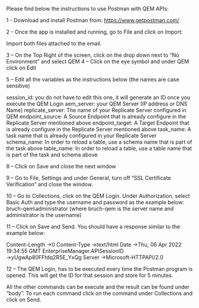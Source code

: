 Please find below the instructions to use Postman with QEM APIs:

1 - Download and install Postman from:
https://www.getpostman.com/

2 - Once the app is installed and running, go to File and click on Import:
 
Import both files attached to the email.

3 – On the Top Right of the screen, click on the drop down next to “No Environment” and select QEM
4 – Click on the eye symbol   and under QEM click on Edit

5 – Edit all the variables as the instructions below (the names are case sensitive)

session_id: you do not have to edit this one, it will generate an ID once you execute the QEM Login
aem_server: your QEM Server (IP address or DNS Name)
replicate_server: The name of your Replicate Server configured in QEM
endpoint_source: A Source Endpoint that is already configure in the Replicate Server mentioned above
endpoint_target: A Target Endpoint that is already configure in the Replicate Server mentioned above
task_name: A task name that is already configured in your Replicate Server
schema_name: In order to reload a table, use a schema name that is part of the task above
table_name: In order to reload a table, use a table name that is part of the task and schema above

8 – Click on Save and close the next window

9 – Go to File, Settings and under General, turn off “SSL Certificate Verification” and close the window.

10 – Go to Collections, click on the QEM Login. Under Authorization, select Basic Auth and type the username and password as the example below:
bruch-qem\administrator (where bruch-qem is the server name and administrator is the username)

11 – Click on Save and Send.
You should have a response similar to the example below:

Content-Length →0
Content-Type →text/html
Date →Thu, 06 Apr 2022 19:34:55 GMT
EnterpriseManager.APISessionID →yUgwAp80FFtdq2R5E_YxQg
Server →Microsoft-HTTPAPI/2.0

12 – The QEM Login, has to be executed every time the Postman program is opened.
This will get the ID for that session and store for 5 minutes.

All the other commands can be execute and the result can be found under “body”.
To run each command click on the command under Collections and click on Send.
